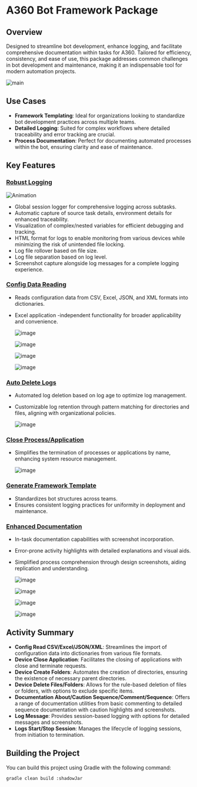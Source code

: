 # A360 Bot Framework Package

## Overview
Designed to streamline bot development, enhance logging, and facilitate comprehensive documentation within tasks for A360. Tailored for efficiency, consistency, and ease of use, this package addresses common challenges in bot development and maintenance, making it an indispensable tool for modern automation projects.

![main](https://github.com/A360-Tools/Bot-Framework/assets/82057278/8d29c730-b988-4721-b375-f937f623f158)

## Use Cases
- **Framework Templating**: Ideal for organizations looking to standardize bot development practices across multiple teams.
- **Detailed Logging**: Suited for complex workflows where detailed traceability and error tracking are crucial.
- **Process Documentation**: Perfect for documenting automated processes within the bot, ensuring clarity and ease of maintenance.

## Key Features

### [Robust Logging](https://github.com/A360-Tools/Bot-Framework/blob/main/docs/logs/LogMessage.md)
![Animation](https://github.com/A360-Tools/Bot-Framework/assets/82057278/6f8c9268-d411-4b62-93c2-74cca016e13e)
- Global session logger for comprehensive logging across subtasks.
- Automatic capture of source task details, environment details for enhanced traceability.
- Visualization of complex/nested variables for efficient debugging and tracking.
- HTML format for logs to enable monitoring from various devices while minimizing the risk of unintended file locking.
- Log file rollover based on file size.
- Log file separation based on log level.
- Screenshot capture alongside log messages for a complete logging experience.

### [Config Data Reading](https://github.com/A360-Tools/Bot-Framework/tree/main/docs/config)
- Reads configuration data from CSV, Excel, JSON, and XML formats into dictionaries.
- Excel application -independent functionality for broader applicability and convenience.
  
  ![image](https://github.com/A360-Tools/Bot-Framework/assets/82057278/08014370-a4b5-4001-9736-2e77fcc1bb90)
  
  ![image](https://github.com/A360-Tools/Bot-Framework/assets/82057278/bd3c7888-f318-49e6-bb6d-a90191249d45)
  
  ![image](https://github.com/A360-Tools/Bot-Framework/assets/82057278/800d1bf7-7bda-4a1d-8f1a-6ea7821988bc)
  
  ![image](https://github.com/A360-Tools/Bot-Framework/assets/82057278/68a7dcdd-40d2-4f5f-a78a-21f4da117039)

### [Auto Delete Logs](https://github.com/A360-Tools/Bot-Framework/blob/main/docs/device/DeleteFilesFolders.md)
- Automated log deletion based on log age to optimize log management.
- Customizable log retention through pattern matching for directories and files, aligning with organizational policies.

  ![image](https://github.com/A360-Tools/Bot-Framework/assets/82057278/2606731b-cb4c-482a-9363-ef3b00158f7d)

### [Close Process/Application](https://github.com/A360-Tools/Bot-Framework/blob/main/docs/device/CloseApplications.md)
- Simplifies the termination of processes or applications by name, enhancing system resource management.

  ![image](https://github.com/A360-Tools/Bot-Framework/assets/82057278/144ef622-7068-4a86-8574-4585749628dc)

### [Generate Framework Template](https://github.com/A360-Tools/Bot-Framework/tree/main/docs)
- Standardizes bot structures across teams.
- Ensures consistent logging practices for uniformity in deployment and maintenance.

### [Enhanced Documentation](https://github.com/A360-Tools/Bot-Framework/tree/main/docs/documentation)
- In-task documentation capabilities with screenshot incorporation.
- Error-prone activity highlights with detailed explanations and visual aids.
- Simplified process comprehension through design screenshots, aiding replication and understanding.

  ![image](https://github.com/A360-Tools/Bot-Framework/assets/82057278/f4fc8d69-fddf-4d49-94d0-e68823dfee6e)

  ![image](https://github.com/A360-Tools/Bot-Framework/assets/82057278/235b9976-93c2-4001-9740-08c386ad6597)

  ![image](https://github.com/A360-Tools/Bot-Framework/assets/82057278/9d55028e-740a-433b-a1cb-af7e2d346402)

  ![image](https://github.com/A360-Tools/Bot-Framework/assets/82057278/133d4bf1-1113-42b4-8d7f-184e2e137b5a)


## Activity Summary
- **Config Read CSV/Excel/JSON/XML**: Streamlines the import of configuration data into dictionaries from various file formats.
- **Device Close Application**: Facilitates the closing of applications with close and terminate requests.
- **Device Create Folders**: Automates the creation of directories, ensuring the existence of necessary parent directories.
- **Device Delete Files/Folders**: Allows for the rule-based deletion of files or folders, with options to exclude specific items.
- **Documentation About/Caution Sequence/Comment/Sequence**: Offers a range of documentation utilities from basic commenting to detailed sequence documentation with caution highlights and screenshots.
- **Log Message**: Provides session-based logging with options for detailed messages and screenshots.
- **Logs Start/Stop Session**: Manages the lifecycle of logging sessions, from initiation to termination.

## Building the Project
You can build this project using Gradle with the following command:

```bash
gradle clean build :shadowJar
```

